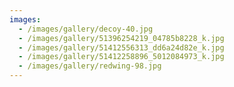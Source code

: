 ```yaml
---
images:
  - /images/gallery/decoy-40.jpg
  - /images/gallery/51396254219_04785b8228_k.jpg
  - /images/gallery/51412556313_dd6a24d82e_k.jpg
  - /images/gallery/51412258896_5012084973_k.jpg
  - /images/gallery/redwing-98.jpg
---
```

